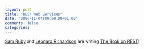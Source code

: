```yaml
---
layout: post
title: "REST Web Services"
date: "2006-11-04T09:08:00+01:00"
comments: false
categories: 
---
```


<p><a href="http://./2006/11/03/REST-Web-Services">Sam Ruby</a> and <a href="http://www.crummy.com/2006/11/03/1">Leonard Richardson</a> are writing <a href="http://www.crummy.com/writing/REST-Web-Services/">The Book on REST</a>!</p>


